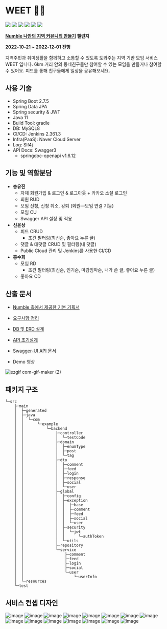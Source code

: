 # WEET 🙋‍♀️
<img src="https://img.shields.io/badge/Java-007396?style=flat&logo=Java&logoColor=white"/> <img src="https://img.shields.io/badge/Spring Boot-6DB33F?style=flat&logo=SpringBoot&logoColor=white"/> <img src="https://img.shields.io/badge/Spring Security-6DB33F?style=flat&logo=SpringSecurity&logoColor=white"/> <img src="https://img.shields.io/badge/MySQL 8-4479A1?style=flat&logo=MySQL&logoColor=white"/> <img src="https://img.shields.io/badge/Jenkins-D24939?style=flat&logo=Jenkins&logoColor=white"/> <img src="https://img.shields.io/badge/Swagger-85EA2D?style=flat&logo=Swagger&logoColor=white"/>

**[Numble 나만의 지역 커뮤니티 만들기](https://www.numble.it/e3d67139-f040-47cd-80a7-12e063ef1f36) 챌린지**

**2022-10-21 ~ 2022-12-01 진행**

지역주민과 취미생활을 함께하고 소통할 수 있도록 도와주는 지역 기반 모임 서비스 WEET 입니다. 6km 거리 안의 동네친구들만 참여할 수 있는 모임을 만들거나 참여할 수 있어요. 피드를 통해 친구들에게 일상을 공유해보세요.

## 사용 기술

- Spring Boot 2.7.5
- Spring Data JPA
- Spring security & JWT
- Java 11
- Build Tool: gradle
- DB: MySQL8
- CI/CD:  Jenkins 2.361.3
- Infra(PaaS): Naver Cloud Server
- Log: Slf4j
- API Docs:  Swagger3
  - springdoc-openapi v1.6.12

## 기능 및 역할분담

- **송유진**
  - 자체 회원가입 & 로그인 & 로그아웃 + 카카오 소셜 로그인
  - 회원 RUD
  - 모임 신청, 신청 취소, 강퇴 (회원—모임 연결 기능)
  - 모임 CU
  - Swagger API 설정 및 적용
- **신윤상**
  - 피드 CRUD
    - 조건 필터링(최신순, 좋아요 누른 글)
  - 댓글 & 대댓글 CRUD 및 필터링(내 댓글)
  - Public Cloud 관리 및 Jenkins를 사용한 CI/CD
- **홍수희**
  - 모임 RD
    - 조건 필터링(최신순, 인기순, 마감임박순, 내가 쓴 글, 좋아요 누른 글)
  - 좋아요 CD


## 산출 문서

- [Numble 측에서 제공한 기본 기획서](https://www.notion.so/51fb74d918234fb8b6692e473c842b65)

- [요구사항 정리](https://github.com/numble-location-challenge/backend/wiki/%EC%9A%94%EA%B5%AC%EC%82%AC%ED%95%AD-%EC%A0%95%EB%A6%AC)

- [DB 및 ERD 설계](https://www.notion.so/DB-d0656ed726384bd0832a0304510a911f)

- [API 초기설계](https://www.notion.so/9794dcbdba3241c0bc8db52c0c33a172)

- [Swagger-UI API 문서](http://101.101.211.186:3100/swagger-ui/index.html)

- Demo 영상

![ezgif com-gif-maker (2)](https://user-images.githubusercontent.com/43891587/206969296-af2f2431-9b54-488d-972a-3a2321c18b8d.gif)


## 패키지 구조
```
└─src
    ├─main
    │  ├─generated
    │  ├─java
    │  │  └─com
    │  │      └─example
    │  │          └─backend
    │  │              ├─controller
    │  │              │  └─testCode
    │  │              ├─domain
    │  │              │  ├─enumType
    │  │              │  ├─post
    │  │              │  └─tag
    │  │              ├─dto
    │  │              │  ├─comment
    │  │              │  ├─feed
    │  │              │  ├─login
    │  │              │  ├─response
    │  │              │  ├─social
    │  │              │  └─user
    │  │              ├─global
    │  │              │  ├─config
    │  │              │  ├─exception
    │  │              │  │  ├─base
    │  │              │  │  ├─comment
    │  │              │  │  ├─feed
    │  │              │  │  ├─social
    │  │              │  │  └─user
    │  │              │  ├─security
    │  │              │  │  └─jwt
    │  │              │  │      └─authToken
    │  │              │  └─utils
    │  │              ├─repository
    │  │              └─service
    │  │                  ├─comment
    │  │                  ├─feed
    │  │                  ├─login
    │  │                  ├─social
    │  │                  └─user
    │  │                      └─userInfo
    │  └─resources
    └─test
```

## 서비스 컨셉 디자인

![image](https://user-images.githubusercontent.com/51091854/206086860-d1154cb7-537c-457c-831e-a6fa5b62275b.png)
![image](https://user-images.githubusercontent.com/51091854/206086916-e30d05fa-8443-4f7d-a74d-aa5eb1c7c7b3.png)
![image](https://user-images.githubusercontent.com/51091854/206086959-80240c72-577f-46d1-92f0-a3bf9074d420.png)
![image](https://user-images.githubusercontent.com/51091854/206086982-2cd2923d-ff06-4176-be12-80d7045ee5e4.png)
![image](https://user-images.githubusercontent.com/51091854/206087177-46aaeb32-cfd2-4ae4-9ff6-a8bbff3b944e.png)
![image](https://user-images.githubusercontent.com/51091854/206087206-8ff549bb-e2cc-4ae8-b923-e382233d0234.png)
![image](https://user-images.githubusercontent.com/51091854/206087274-692edc48-196d-4563-85cd-f31bc42a3c7c.png)
![image](https://user-images.githubusercontent.com/51091854/206087319-ddffe2ae-7c1e-4143-b5bd-9db1baca2baf.png)
![image](https://user-images.githubusercontent.com/51091854/206087348-d6e563a0-b03b-4d7a-ac0d-4833a48e0d91.png)
![image](https://user-images.githubusercontent.com/51091854/206087394-418c1f08-4fc9-4d08-9ef4-c304227376ae.png)
![image](https://user-images.githubusercontent.com/51091854/206087427-a7cd0d02-89c4-47b9-a65f-c6ddf6e6ebcb.png)
![image](https://user-images.githubusercontent.com/51091854/206087464-fc05047c-4372-48af-a4e0-2450f32c3b4e.png)
![image](https://user-images.githubusercontent.com/51091854/206087488-3b506e33-77f4-4078-8e7b-58187090a8ba.png)
![image](https://user-images.githubusercontent.com/51091854/206087524-012a36a4-1d0f-4b90-971c-c4344159fa04.png)
![image](https://user-images.githubusercontent.com/51091854/206087555-657b30b2-45d8-4fac-9199-370d0fbfbf4b.png)
